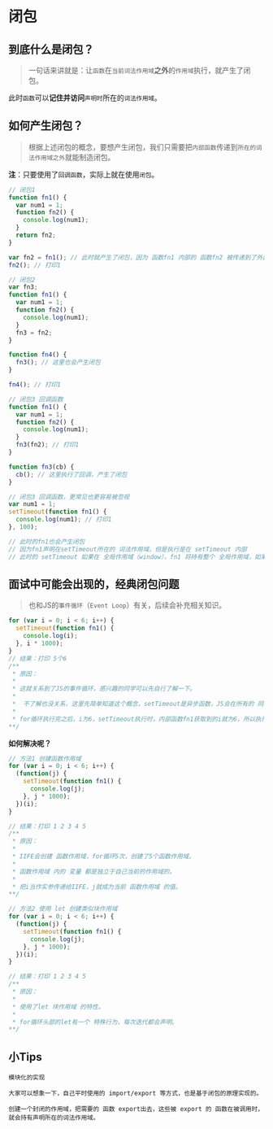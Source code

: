 # 闭包

## 到底什么是闭包？
> 一句话来讲就是：让`函数`在`当前词法作用域`**之外**的`作用域`执行，就产生了闭包。

此时`函数`可以**记住并访问**`声明时`所在的`词法作用域`。

## 如何产生闭包？
> 根据上述闭包的概念，要想产生闭包，我们只需要把`内部函数`传递到`所在的词法作用域之外`就能制造闭包。

**注**：只要使用了`回调函数`，实际上就在使用`闭包`。

```javascript
// 闭包1
function fn1() {
  var num1 = 1;
  function fn2() {
    console.log(num1);
  }
  return fn2;
}

var fn2 = fn1(); // 此时就产生了闭包，因为 函数fn1 内部的 函数fn2 被传递到了外部，并赋值给了 变量fn2 ，此时 变量fn2 会持有 函数fn1 的词法作用域
fn2(); // 打印1
```

```javascript
// 闭包2
var fn3;
function fn1() {
  var num1 = 1;
  function fn2() {
    console.log(num1);
  }
  fn3 = fn2;
}

function fn4() {
  fn3(); // 这里也会产生闭包
}

fn4(); // 打印1
```


```javascript
// 闭包3 回调函数
function fn1() {
  var num1 = 1;
  function fn2() {
    console.log(num1);
  }
  fn3(fn2); // 打印1
}

function fn3(cb) {
  cb(); // 这里执行了回调，产生了闭包
}
```

```javascript
// 闭包3 回调函数，更常见也更容易被忽视
var num1 = 1;
setTimeout(function fn1() {
  console.log(num1); // 打印1
}, 100);

// 此时的fn1也会产生闭包
// 因为fn1声明在setTimeout所在的 词法作用域，但是执行是在 setTimeout 内部
// 此时的 setTimeout 如果在 全局作用域（window），fn1 将持有整个 全局作用域，如果不及时清除，很有可能会产生内存泄漏
```

## 面试中可能会出现的，经典闭包问题
> 也和JS的`事件循环`（`Event Loop`）有关，后续会补充相关知识。

```javascript
for (var i = 0; i < 6; i++) {
  setTimeout(function fn1() {
    console.log(i);
  }, i * 1000);
}
// 结果：打印 5个6
/**
 * 原因：
 * 
 * 这就关系到了JS的事件循环，感兴趣的同学可以先自行了解一下。
 * 
 *  不了解也没关系，这里先简单知道这个概念，setTimeout是异步函数，JS会在所有的 同步代码 执行之后 再执行 异步函数。
 * 
 * for循环执行完之后，i为6，setTimeout执行时，内部函数fn1获取到的i就为6，所以执行结果 为 5个6。
**/
```
**如何解决呢？**

```javascript
// 方法1 创建函数作用域
for (var i = 0; i < 6; i++) {
  (function(j) {
    setTimeout(function fn1() {
      console.log(j);
    }, j * 1000);
  })(i);
}

// 结果：打印 1 2 3 4 5
/**
 * 原因：
 * 
 * IIFE会创建 函数作用域，for循环5次，创建了5个函数作用域。
 * 
 * 函数作用域 内的 变量 都是独立于自己当前的作用域的。
 *
 * 把i当作实参传递给IIFE，j就成为当前 函数作用域 的值。
**/
```

```javascript
// 方法2 使用 let 创建类似块作用域
for (var i = 0; i < 6; i++) {
  (function(j) {
    setTimeout(function fn1() {
      console.log(j);
    }, j * 1000);
  })(i);
}

// 结果：打印 1 2 3 4 5
/**
 * 原因：
 * 
 * 使用了let 块作用域 的特性。
 * 
 * for循环头部的let有一个 特殊行为，每次迭代都会声明。
**/
```
        
## 小Tips

    模块化的实现

    大家可以想象一下，自己平时使用的 import/export 等方式，也是基于闭包的原理实现的。
    
    创建一个封闭的作用域，把需要的 函数 export出去，这些被 export 的 函数在被调用时，就会持有声明所在的词法作用域。

